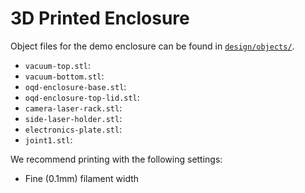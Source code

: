 # 3D Printed Enclosure
Object files for the demo enclosure can be found in [`design/objects/`](../../design/objects/).

- `vacuum-top.stl`:
- `vacuum-bottom.stl`:
- `oqd-enclosure-base.stl`:
- `oqd-enclosure-top-lid.stl`:
- `camera-laser-rack.stl`:
- `side-laser-holder.stl`:
- `electronics-plate.stl`:
- `joint1.stl`:


We recommend printing with the following settings:

- Fine (0.1mm) filament width